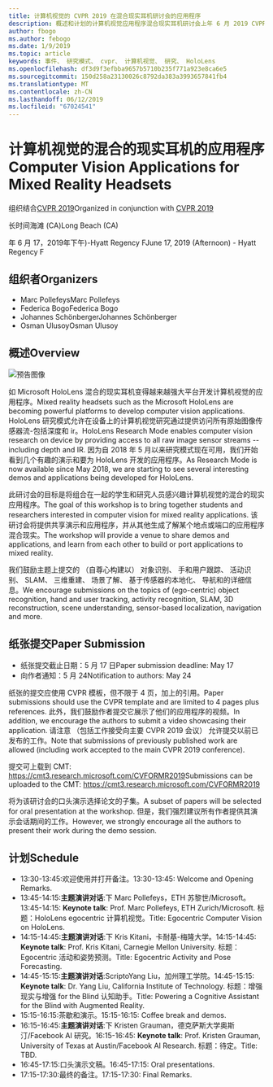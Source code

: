 ```yaml
---
title: 计算机视觉的 CVPR 2019 在混合现实耳机研讨会的应用程序
description: 概述和计划的计算机视觉应用程序混合现实耳机研讨会上年 6 月 2019 CVPR 大会上传递。
author: fbogo
ms.author: febogo
ms.date: 1/9/2019
ms.topic: article
keywords: 事件、 研究模式、 cvpr、 计算机视觉、 研究、 HoloLens
ms.openlocfilehash: df3d9f3efbba9657b5710b235f771a923e8ca6e5
ms.sourcegitcommit: 150d258a23130026c8792da383a3993657841fb4
ms.translationtype: MT
ms.contentlocale: zh-CN
ms.lasthandoff: 06/12/2019
ms.locfileid: "67024541"
---
```

# <a name="computer-vision-applications-for-mixed-reality-headsets"></a><span data-ttu-id="059fc-104">计算机视觉的混合的现实耳机的应用程序</span><span class="sxs-lookup"><span data-stu-id="059fc-104">Computer Vision Applications for Mixed Reality Headsets</span></span>

<span data-ttu-id="059fc-105">组织结合[CVPR 2019](http://cvpr2019.thecvf.com/)</span><span class="sxs-lookup"><span data-stu-id="059fc-105">Organized in conjunction with [CVPR 2019](http://cvpr2019.thecvf.com/)</span></span>

<span data-ttu-id="059fc-106">长时间海滩 (CA)</span><span class="sxs-lookup"><span data-stu-id="059fc-106">Long Beach (CA)</span></span>

<span data-ttu-id="059fc-107">年 6 月 17，2019年下午)-Hyatt Regency F</span><span class="sxs-lookup"><span data-stu-id="059fc-107">June 17, 2019 (Afternoon) - Hyatt Regency F</span></span>


## <a name="organizers"></a><span data-ttu-id="059fc-108">组织者</span><span class="sxs-lookup"><span data-stu-id="059fc-108">Organizers</span></span>
* <span data-ttu-id="059fc-109">Marc Pollefeys</span><span class="sxs-lookup"><span data-stu-id="059fc-109">Marc Pollefeys</span></span>
* <span data-ttu-id="059fc-110">Federica Bogo</span><span class="sxs-lookup"><span data-stu-id="059fc-110">Federica Bogo</span></span>
* <span data-ttu-id="059fc-111">Johannes Schönberger</span><span class="sxs-lookup"><span data-stu-id="059fc-111">Johannes Schönberger</span></span>
* <span data-ttu-id="059fc-112">Osman Ulusoy</span><span class="sxs-lookup"><span data-stu-id="059fc-112">Osman Ulusoy</span></span>

## <a name="overview"></a><span data-ttu-id="059fc-113">概述</span><span class="sxs-lookup"><span data-stu-id="059fc-113">Overview</span></span>

![预告图像](images/cvpr2019_teaser2.jpg)

<span data-ttu-id="059fc-115">如 Microsoft HoloLens 混合的现实耳机变得越来越强大平台开发计算机视觉的应用程序。</span><span class="sxs-lookup"><span data-stu-id="059fc-115">Mixed reality headsets such as the Microsoft HoloLens are becoming powerful platforms to develop computer vision applications.</span></span> <span data-ttu-id="059fc-116">HoloLens 研究模式允许在设备上的计算机视觉研究通过提供访问所有原始图像传感器流-包括深度和 ir。</span><span class="sxs-lookup"><span data-stu-id="059fc-116">HoloLens Research Mode enables computer vision research on device by providing access to all raw image sensor streams -- including depth and IR.</span></span> <span data-ttu-id="059fc-117">因为自 2018 年 5 月以来研究模式现在可用，我们开始看到几个有趣的演示和要为 HoloLens 开发的应用程序。</span><span class="sxs-lookup"><span data-stu-id="059fc-117">As Research Mode is now available since May 2018, we are starting to see several interesting demos and applications being developed for HoloLens.</span></span> 

<span data-ttu-id="059fc-118">此研讨会的目标是将组合在一起的学生和研究人员感兴趣计算机视觉的混合的现实应用程序。</span><span class="sxs-lookup"><span data-stu-id="059fc-118">The goal of this workshop is to bring together students and researchers interested in computer vision for mixed reality applications.</span></span> <span data-ttu-id="059fc-119">该研讨会将提供共享演示和应用程序，并从其他生成了解某个地点或端口的应用程序混合现实。</span><span class="sxs-lookup"><span data-stu-id="059fc-119">The workshop will provide a venue to share demos and applications, and learn from each other to build or port applications to mixed reality.</span></span> 

<span data-ttu-id="059fc-120">我们鼓励主题上提交的 （自尊心构建以） 对象识别、 手和用户跟踪、 活动识别、 SLAM、 三维重建、 场景了解、 基于传感器的本地化、 导航和的详细信息。</span><span class="sxs-lookup"><span data-stu-id="059fc-120">We encourage submissions on the topics of (ego-centric) object recognition, hand and user tracking, activity recognition, SLAM, 3D reconstruction, scene understanding, sensor-based localization, navigation and more.</span></span>

## <a name="paper-submission"></a><span data-ttu-id="059fc-121">纸张提交</span><span class="sxs-lookup"><span data-stu-id="059fc-121">Paper Submission</span></span>
* <span data-ttu-id="059fc-122">纸张提交截止日期：5 月 17 日</span><span class="sxs-lookup"><span data-stu-id="059fc-122">Paper submission deadline: May 17</span></span>
* <span data-ttu-id="059fc-123">向作者通知：5 月 24</span><span class="sxs-lookup"><span data-stu-id="059fc-123">Notification to authors: May 24</span></span>

<span data-ttu-id="059fc-124">纸张的提交应使用 CVPR 模板，但不限于 4 页，加上的引用。</span><span class="sxs-lookup"><span data-stu-id="059fc-124">Paper submissions should use the CVPR template and are limited to 4 pages plus references.</span></span> <span data-ttu-id="059fc-125">此外，我们鼓励作者提交它展示了他们的应用程序的视频。</span><span class="sxs-lookup"><span data-stu-id="059fc-125">In addition, we encourage the authors to submit a video showcasing their application.</span></span>
<span data-ttu-id="059fc-126">请注意 （包括工作接受向主要 CVPR 2019 会议） 允许提交以前已发布的工作。</span><span class="sxs-lookup"><span data-stu-id="059fc-126">Note that submissions of previously published work are allowed (including work accepted to the main CVPR 2019 conference).</span></span> 

<span data-ttu-id="059fc-127">提交可上载到 CMT: https://cmt3.research.microsoft.com/CVFORMR2019</span><span class="sxs-lookup"><span data-stu-id="059fc-127">Submissions can be uploaded to the CMT: https://cmt3.research.microsoft.com/CVFORMR2019</span></span>

<span data-ttu-id="059fc-128">将为该研讨会的口头演示选择论文的子集。</span><span class="sxs-lookup"><span data-stu-id="059fc-128">A subset of papers will be selected for oral presentation at the workshop.</span></span> <span data-ttu-id="059fc-129">但是，我们强烈建议所有作者提供其演示会话期间的工作。</span><span class="sxs-lookup"><span data-stu-id="059fc-129">However, we strongly encourage all the authors to present their work during the demo session.</span></span>


## <a name="schedule"></a><span data-ttu-id="059fc-130">计划</span><span class="sxs-lookup"><span data-stu-id="059fc-130">Schedule</span></span>
* <span data-ttu-id="059fc-131">13:30-13:45:欢迎使用并打开备注。</span><span class="sxs-lookup"><span data-stu-id="059fc-131">13:30-13:45: Welcome and Opening Remarks.</span></span>
* <span data-ttu-id="059fc-132">13:45-14:15:**主题演讲对话**:下 Marc Pollefeys，ETH 苏黎世/Microsoft。</span><span class="sxs-lookup"><span data-stu-id="059fc-132">13:45-14:15: **Keynote talk**: Prof. Marc Pollefeys, ETH Zurich/Microsoft.</span></span> <span data-ttu-id="059fc-133">标题：HoloLens egocentric 计算机视觉。</span><span class="sxs-lookup"><span data-stu-id="059fc-133">Title: Egocentric Computer Vision on HoloLens.</span></span>
* <span data-ttu-id="059fc-134">14:15-14:45:**主题演讲对话**:下 Kris Kitani，卡耐基-梅隆大学。</span><span class="sxs-lookup"><span data-stu-id="059fc-134">14:15-14:45: **Keynote talk**: Prof. Kris Kitani, Carnegie Mellon University.</span></span> <span data-ttu-id="059fc-135">标题：Egocentric 活动和姿势预测。</span><span class="sxs-lookup"><span data-stu-id="059fc-135">Title: Egocentric Activity and Pose Forecasting.</span></span>
* <span data-ttu-id="059fc-136">14:45-15:15:**主题演讲对话**:ScriptoYang Liu，加州理工学院。</span><span class="sxs-lookup"><span data-stu-id="059fc-136">14:45-15:15: **Keynote talk**: Dr. Yang Liu, California Institute of Technology.</span></span> <span data-ttu-id="059fc-137">标题：增强现实与增强 for the Blind 认知助手。</span><span class="sxs-lookup"><span data-stu-id="059fc-137">Title: Powering a Cognitive Assistant for the Blind with Augmented Reality.</span></span>
* <span data-ttu-id="059fc-138">15:15-16:15:茶歇和演示。</span><span class="sxs-lookup"><span data-stu-id="059fc-138">15:15-16:15: Coffee break and demos.</span></span>
* <span data-ttu-id="059fc-139">16:15-16:45:**主题演讲对话**:下 Kristen Grauman，德克萨斯大学奥斯汀/Facebook AI 研究。</span><span class="sxs-lookup"><span data-stu-id="059fc-139">16:15-16:45: **Keynote talk**: Prof. Kristen Grauman, University of Texas at Austin/Facebook AI Research.</span></span> <span data-ttu-id="059fc-140">标题：待定。</span><span class="sxs-lookup"><span data-stu-id="059fc-140">Title: TBD.</span></span>
* <span data-ttu-id="059fc-141">16:45-17:15:口头演示文稿。</span><span class="sxs-lookup"><span data-stu-id="059fc-141">16:45-17:15: Oral presentations.</span></span>
* <span data-ttu-id="059fc-142">17:15-17:30:最终的备注。</span><span class="sxs-lookup"><span data-stu-id="059fc-142">17:15-17:30: Final Remarks.</span></span>
